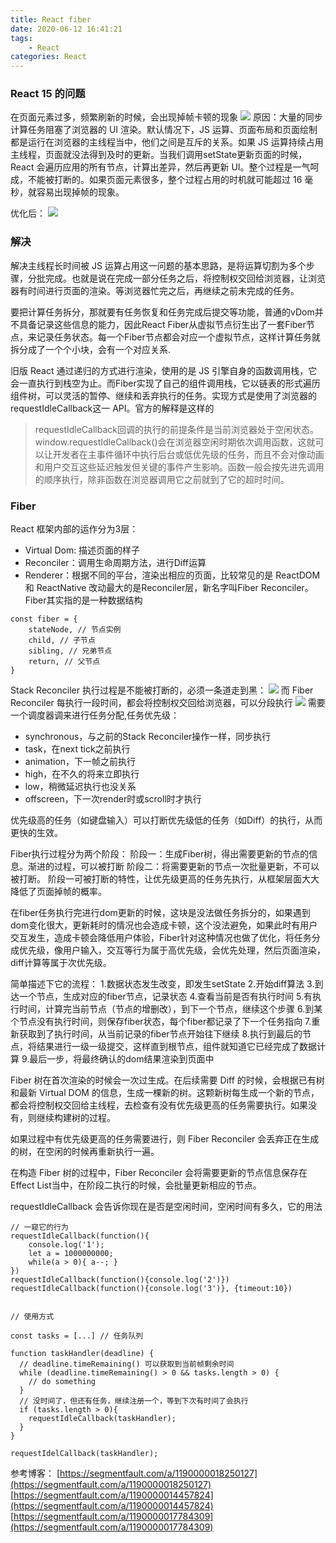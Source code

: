 ```yaml
---
title: React fiber
date: 2020-06-12 16:41:21
tags:
    - React
categories: React
---
```

### React 15 的问题
在页面元素过多，频繁刷新的时候，会出现掉帧卡顿的现象
![](/assets/stack-example.gif)
原因：大量的同步计算任务阻塞了浏览器的 UI 渲染。默认情况下，JS 运算、页面布局和页面绘制都是运行在浏览器的主线程当中，他们之间是互斥的关系。如果 JS 运算持续占用主线程，页面就没法得到及时的更新。当我们调用setState更新页面的时候，React 会遍历应用的所有节点，计算出差异，然后再更新 UI。整个过程是一气呵成，不能被打断的。如果页面元素很多，整个过程占用的时机就可能超过 16 毫秒，就容易出现掉帧的现象。
<!-- more -->
优化后：
![](/assets/fiber-example.gif)
### 解决
解决主线程长时间被 JS 运算占用这一问题的基本思路，是将运算切割为多个步骤，分批完成。也就是说在完成一部分任务之后，将控制权交回给浏览器，让浏览器有时间进行页面的渲染。等浏览器忙完之后，再继续之前未完成的任务。

要把计算任务拆分，那就要有任务恢复和任务完成后提交等功能，普通的vDom并不具备记录这些信息的能力，因此React Fiber从虚拟节点衍生出了一套Fiber节点，来记录任务状态。每一个Fiber节点都会对应一个虚拟节点，这样计算任务就拆分成了一个个小块，会有一个对应关系.

旧版 React 通过递归的方式进行渲染，使用的是 JS 引擎自身的函数调用栈，它会一直执行到栈空为止。而Fiber实现了自己的组件调用栈，它以链表的形式遍历组件树，可以灵活的暂停、继续和丢弃执行的任务。实现方式是使用了浏览器的requestIdleCallback这一 API。官方的解释是这样的
> requestIdleCallback回调的执行的前提条件是当前浏览器处于空闲状态。window.requestIdleCallback()会在浏览器空闲时期依次调用函数，这就可以让开发者在主事件循环中执行后台或低优先级的任务，而且不会对像动画和用户交互这些延迟触发但关键的事件产生影响。函数一般会按先进先调用的顺序执行，除非函数在浏览器调用它之前就到了它的超时时间。

### Fiber
React 框架内部的运作分为3层：
- Virtual Dom: 描述页面的样子
- Reconciler：调用生命周期方法，进行Diff运算
- Renderer：根据不同的平台，渲染出相应的页面，比较常见的是 ReactDOM 和 ReactNative
改动最大的是Reconciler层，新名字叫Fiber Reconciler。Fiber其实指的是一种数据结构
```
const fiber = {
    stateNode, // 节点实例
    child, // 子节点
    sibling, // 兄弟节点
    return, // 父节点
}
```
Stack Reconciler 执行过程是不能被打断的，必须一条道走到黑：
![](/assets/stack-reconciler.png)
而 Fiber Reconciler 每执行一段时间，都会将控制权交回给浏览器，可以分段执行
![](/assets/fiber-reconciler.png)
需要一个调度器调来进行任务分配,任务优先级：
- synchronous，与之前的Stack Reconciler操作一样，同步执行
- task，在next tick之前执行
- animation，下一帧之前执行
- high，在不久的将来立即执行
- low，稍微延迟执行也没关系
- offscreen，下一次render时或scroll时才执行

优先级高的任务（如键盘输入）可以打断优先级低的任务（如Diff）的执行，从而更快的生效。

Fiber执行过程分为两个阶段：
阶段一：生成Fiber树，得出需要更新的节点的信息。渐进的过程，可以被打断
阶段二：将需要更新的节点一次批量更新，不可以被打断。
阶段一可被打断的特性，让优先级更高的任务先执行，从框架层面大大降低了页面掉帧的概率。

在fiber任务执行完进行dom更新的时候，这块是没法做任务拆分的，如果遇到dom变化很大，更新耗时的情况也会造成卡顿，这个没法避免，如果此时有用户交互发生，造成卡顿会降低用户体验，Fiber针对这种情况也做了优化，将任务分成优先级，像用户输入，交互等行为属于高优先级，会优先处理，然后页面渲染，diff计算等属于次优先级。

简单描述下它的流程：
1.数据状态发生改变，即发生setState
2.开始diff算法
3.到达一个节点，生成对应的fiber节点，记录状态
4.查看当前是否有执行时间
5.有执行时间，计算完当前节点（节点的增删改），到下一个节点，继续这个步骤
6.到某个节点没有执行时间，则保存fiber状态，每个fiber都记录了下一个任务指向
7.重新获取到了执行时间，从当前记录的fiber节点开始往下继续
8.执行到最后的节点，将结果进行一级一级提交，这样直到根节点，组件就知道它已经完成了数据计算
9.最后一步，将最终确认的dom结果渲染到页面中

Fiber 树在首次渲染的时候会一次过生成。在后续需要 Diff 的时候，会根据已有树和最新 Virtual DOM 的信息，生成一棵新的树。这颗新树每生成一个新的节点，都会将控制权交回给主线程，去检查有没有优先级更高的任务需要执行。如果没有，则继续构建树的过程。

如果过程中有优先级更高的任务需要进行，则 Fiber Reconciler 会丢弃正在生成的树，在空闲的时候再重新执行一遍。

在构造 Fiber 树的过程中，Fiber Reconciler 会将需要更新的节点信息保存在Effect List当中，在阶段二执行的时候，会批量更新相应的节点。

requestIdleCallback 会告诉你现在是否是空闲时间，空闲时间有多久，它的用法
```
// 一窥它的行为
requestIdleCallback(function(){
    console.log('1');
    let a = 1000000000;
    while(a > 0){ a--; }
})
requestIdleCallback(function(){console.log('2')})
requestIdleCallback(function(){console.log('3')}, {timeout:10})


// 使用方式

const tasks = [...] // 任务队列

function taskHandler(deadline) {
  // deadline.timeRemaining() 可以获取到当前帧剩余时间
  while (deadline.timeRemaining() > 0 && tasks.length > 0) {
    // do something
  }
  // 没时间了，但还有任务，继续注册一个，等到下次有时间了会执行
  if (tasks.length > 0){
    requestIdleCallback(taskHandler);
  }
}

requestIdelCallback(taskHandler);
```
参考博客：
[https://segmentfault.com/a/1190000018250127](https://segmentfault.com/a/1190000018250127)
[https://segmentfault.com/a/1190000014457824](https://segmentfault.com/a/1190000014457824)
[https://segmentfault.com/a/1190000017784309](https://segmentfault.com/a/1190000017784309)
